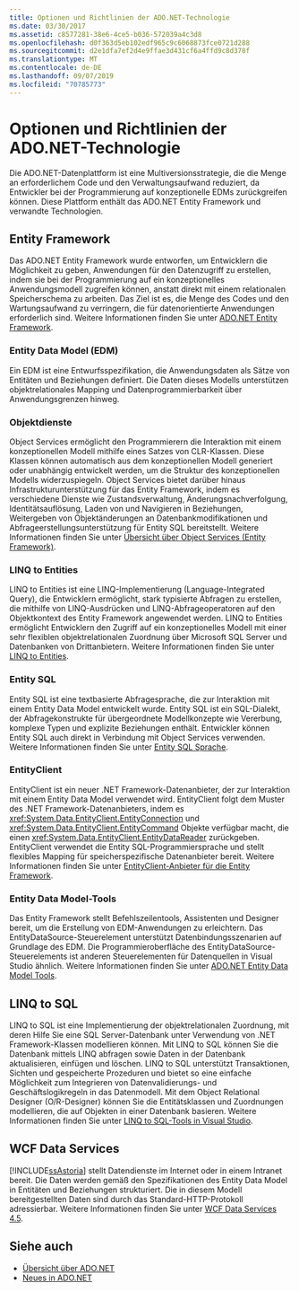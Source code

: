 ```yaml
---
title: Optionen und Richtlinien der ADO.NET-Technologie
ms.date: 03/30/2017
ms.assetid: c8577281-38e6-4ce5-b036-572039a4c3d8
ms.openlocfilehash: d0f363d5eb102edf965c9c6068873fce0721d288
ms.sourcegitcommit: d2e1dfa7ef2d4e9ffae3d431cf6a4ffd9c8d378f
ms.translationtype: MT
ms.contentlocale: de-DE
ms.lasthandoff: 09/07/2019
ms.locfileid: "70785773"
---
```

# <a name="adonet-technology-options-and-guidelines"></a>Optionen und Richtlinien der ADO.NET-Technologie
Die ADO.NET-Datenplattform ist eine Multiversionsstrategie, die die Menge an erforderlichem Code und den Verwaltungsaufwand reduziert, da Entwickler bei der Programmierung auf konzeptionelle EDMs zurückgreifen können. Diese Plattform enthält das ADO.NET Entity Framework und verwandte Technologien.  
  
## <a name="entity-framework"></a>Entity Framework  
 Das ADO.NET Entity Framework wurde entworfen, um Entwicklern die Möglichkeit zu geben, Anwendungen für den Datenzugriff zu erstellen, indem sie bei der Programmierung auf ein konzeptionelles Anwendungsmodell zugreifen können, anstatt direkt mit einem relationalen Speicherschema zu arbeiten. Das Ziel ist es, die Menge des Codes und den Wartungsaufwand zu verringern, die für datenorientierte Anwendungen erforderlich sind. Weitere Informationen finden Sie unter [ADO.NET Entity Framework](./ef/index.md).  
  
### <a name="entity-data-model-edm"></a>Entity Data Model (EDM)  
 Ein EDM ist eine Entwurfsspezifikation, die Anwendungsdaten als Sätze von Entitäten und Beziehungen definiert. Die Daten dieses Modells unterstützen objektrelationales Mapping und Datenprogrammierbarkeit über Anwendungsgrenzen hinweg.  
  
### <a name="object-services"></a>Objektdienste  
 Object Services ermöglicht den Programmierern die Interaktion mit einem konzeptionellen Modell mithilfe eines Satzes von CLR-Klassen. Diese Klassen können automatisch aus dem konzeptionellen Modell generiert oder unabhängig entwickelt werden, um die Struktur des konzeptionellen Modells widerzuspiegeln. Object Services bietet darüber hinaus Infrastrukturunterstützung für das Entity Framework, indem es verschiedene Dienste wie Zustandsverwaltung, Änderungsnachverfolgung, Identitätsauflösung, Laden von und Navigieren in Beziehungen, Weitergeben von Objektänderungen an Datenbankmodifikationen und Abfrageerstellungsunterstützung für Entity SQL bereitstellt. Weitere Informationen finden Sie unter [Übersicht über Object Services (Entity Framework)](https://docs.microsoft.com/previous-versions/bb386871(v=vs.100)).  
  
### <a name="linq-to-entities"></a>LINQ to Entities  
 LINQ to Entities ist eine LINQ-Implementierung (Language-Integrated Query), die Entwicklern ermöglicht, stark typisierte Abfragen zu erstellen, die mithilfe von LINQ-Ausdrücken und LINQ-Abfrageoperatoren auf den Objektkontext des Entity Framework angewendet werden. LINQ to Entities ermöglicht Entwicklern den Zugriff auf ein konzeptionelles Modell mit einer sehr flexiblen objektrelationalen Zuordnung über Microsoft SQL Server und Datenbanken von Drittanbietern. Weitere Informationen finden Sie unter [LINQ to Entities](./ef/language-reference/linq-to-entities.md).  
  
### <a name="entity-sql"></a>Entity SQL  
 Entity SQL ist eine textbasierte Abfragesprache, die zur Interaktion mit einem Entity Data Model entwickelt wurde. Entity SQL ist ein SQL-Dialekt, der Abfragekonstrukte für übergeordnete Modellkonzepte wie Vererbung, komplexe Typen und explizite Beziehungen enthält. Entwickler können Entity SQL auch direkt in Verbindung mit Object Services verwenden. Weitere Informationen finden Sie unter [Entity SQL Sprache](./ef/language-reference/entity-sql-language.md).  
  
### <a name="entityclient"></a>EntityClient  
 EntityClient ist ein neuer .NET Framework-Datenanbieter, der zur Interaktion mit einem Entity Data Model verwendet wird. EntityClient folgt dem Muster des .NET Framework-Datenanbieters, indem es <xref:System.Data.EntityClient.EntityConnection> und <xref:System.Data.EntityClient.EntityCommand> Objekte verfügbar macht, die einen <xref:System.Data.EntityClient.EntityDataReader> zurückgeben. EntityClient verwendet die Entity SQL-Programmiersprache und stellt flexibles Mapping für speicherspezifische Datenanbieter bereit. Weitere Informationen finden Sie unter [EntityClient-Anbieter für die Entity Framework](./ef/entityclient-provider-for-the-entity-framework.md).  
  
### <a name="entity-data-model-tools"></a>Entity Data Model-Tools  
 Das Entity Framework stellt Befehlszeilentools, Assistenten und Designer bereit, um die Erstellung von EDM-Anwendungen zu erleichtern. Das EntityDataSource-Steuerelement unterstützt Datenbindungsszenarien auf Grundlage des EDM. Die Programmieroberfläche des EntityDataSource-Steuerelements ist anderen Steuerelementen für Datenquellen in Visual Studio ähnlich. Weitere Informationen finden Sie unter [ADO.NET Entity Data Model Tools](https://docs.microsoft.com/previous-versions/dotnet/netframework-4.0/bb399249(v=vs.100)).  
  
## <a name="linq-to-sql"></a>LINQ to SQL  
 LINQ to SQL ist eine Implementierung der objektrelationalen Zuordnung, mit deren Hilfe Sie eine SQL Server-Datenbank unter Verwendung von .NET Framework-Klassen modellieren können. Mit LINQ to SQL können Sie die Datenbank mittels LINQ abfragen sowie Daten in der Datenbank aktualisieren, einfügen und löschen. LINQ to SQL unterstützt Transaktionen, Sichten und gespeicherte Prozeduren und bietet so eine einfache Möglichkeit zum Integrieren von Datenvalidierungs- und Geschäftslogikregeln in das Datenmodell. Mit dem Object Relational Designer (O/R-Designer) können Sie die Entitätsklassen und Zuordnungen modellieren, die auf Objekten in einer Datenbank basieren. Weitere Informationen finden Sie unter [LINQ to SQL-Tools in Visual Studio](/visualstudio/data-tools/linq-to-sql-tools-in-visual-studio2).  
  
## <a name="wcf-data-services"></a>WCF Data Services  
 [!INCLUDE[ssAstoria](../../../../includes/ssastoria-md.md)] stellt Datendienste im Internet oder in einem Intranet bereit. Die Daten werden gemäß den Spezifikationen des Entity Data Model in Entitäten und Beziehungen strukturiert. Die in diesem Modell bereitgestellten Daten sind durch das Standard-HTTP-Protokoll adressierbar. Weitere Informationen finden Sie unter [WCF Data Services 4.5](../wcf/index.md).  
  
## <a name="see-also"></a>Siehe auch

- [Übersicht über ADO.NET](ado-net-overview.md)
- [Neues in ADO.NET](whats-new.md)
